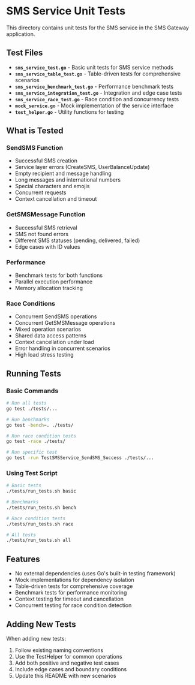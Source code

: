 # SMS Service Unit Tests

This directory contains unit tests for the SMS service in the SMS Gateway application.

## Test Files

- **`sms_service_test.go`** - Basic unit tests for SMS service methods
- **`sms_service_table_test.go`** - Table-driven tests for comprehensive scenarios
- **`sms_service_benchmark_test.go`** - Performance benchmark tests
- **`sms_service_integration_test.go`** - Integration and edge case tests
- **`sms_service_race_test.go`** - Race condition and concurrency tests
- **`mock_service.go`** - Mock implementation of the service interface
- **`test_helper.go`** - Utility functions for testing

## What is Tested

### SendSMS Function
- Successful SMS creation
- Service layer errors (CreateSMS, UserBalanceUpdate)
- Empty recipient and message handling
- Long messages and international numbers
- Special characters and emojis
- Concurrent requests
- Context cancellation and timeout

### GetSMSMessage Function
- Successful SMS retrieval
- SMS not found errors
- Different SMS statuses (pending, delivered, failed)
- Edge cases with ID values

### Performance
- Benchmark tests for both functions
- Parallel execution performance
- Memory allocation tracking

### Race Conditions
- Concurrent SendSMS operations
- Concurrent GetSMSMessage operations
- Mixed operation scenarios
- Shared data access patterns
- Context cancellation under load
- Error handling in concurrent scenarios
- High load stress testing

## Running Tests

### Basic Commands
```bash
# Run all tests
go test ./tests/...

# Run benchmarks
go test -bench=. ./tests/

# Run race condition tests
go test -race ./tests/

# Run specific test
go test -run TestSMSService_SendSMS_Success ./tests/...
```

### Using Test Script
```bash
# Basic tests
./tests/run_tests.sh basic

# Benchmarks
./tests/run_tests.sh bench

# Race condition tests
./tests/run_tests.sh race

# All tests
./tests/run_tests.sh all
```

## Features

- No external dependencies (uses Go's built-in testing framework)
- Mock implementations for dependency isolation
- Table-driven tests for comprehensive coverage
- Benchmark tests for performance monitoring
- Context testing for timeout and cancellation
- Concurrent testing for race condition detection

## Adding New Tests

When adding new tests:
1. Follow existing naming conventions
2. Use the TestHelper for common operations
3. Add both positive and negative test cases
4. Include edge cases and boundary conditions
5. Update this README with new scenarios
